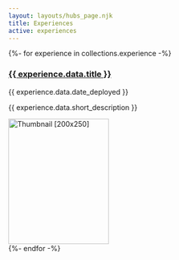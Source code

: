 ```yaml
---
layout: layouts/hubs_page.njk
title: Experiences
active: experiences
---
```


{%- for experience in collections.experience -%}

  <div class="row mb-2">
        <div class="col-md-8">
          <div class="card flex-md-row mb-4 box-shadow h-md-250">
            <div class="card-body d-flex flex-column align-items-start">           
              <h3 class="mb-0">
                <a class="text-dark" href="{{experience.data.slug}}">{{ experience.data.title }}</a>
              </h3>
              <div class="mb-1 text-muted">{{ experience.data.date_deployed }}</div>
              <p class="card-text mb-auto"> {{ experience.data.short_description }}</p>
            </div>
            <img class="card-img-right flex-auto d-none d-md-block" data-src="holder.js/200x250?theme=thumb" alt="Thumbnail [200x250]" style="width: 200px; height: 250px;" src="" data-holder-rendered="true">
          </div>
        </div>
      </div>  
{%- endfor -%}
</ul>

